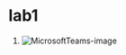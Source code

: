 # lab1
1. ![MicrosoftTeams-image](https://github.com/Monaeid2001/red-hat-1/assets/104376815/35800602-5b15-44fe-9090-85e5fa6dff39)

